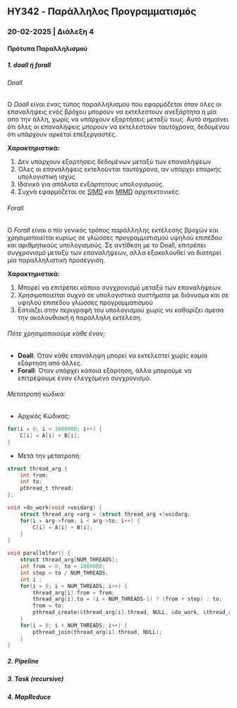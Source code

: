 ## HY342 - Παράλληλος Προγραμματισμός
### 20-02-2025 | Διάλεξη 4

#### Πρότυπα Παραλληλισμού 
##### 1. doall ή forall
###### Doall
Ο *Doall* είναι ένας τύπος παραλληλισμού που εφαρμόζεται όταν όλες οι επαναλήψεις ενός βρόχου μπορούν να εκτελεστούν ανεξάρτητα η μία απο την άλλη, χωρίς να υπάρχουν εξαρτήσεις μεταξύ τους. Αυτό σημαίνει ότι όλες οι επαναλήψεις μπορούν να εκτελεστούν ταυτόχρονα, δεδομένου ότι υπάρχουν αρκετοί επεξεργαστές.

**Χαρακτηριστικά:**
1. Δεν υπάρχουν εξαρτήσεις δεδομένων μεταξύ των επαναλήψεων
2. Όλες οι επαναλήψεις εκτελούνται ταυτόχρονα, αν υπάρχει επαρκής υπολογιστική ισχύς
3. Ιδανικό για απόλυτα ενξάρτητους υπολογισμούς.
4. Συχνά εφαρμόζεται σε [SIMD](https://en.wikipedia.org/wiki/Single_instruction,_multiple_data) και [MIMD](https://en.wikipedia.org/wiki/Multiple_instruction,_multiple_data) αρχιτεκτονικές.

###### Forall
Ο *Forall* είναι ο πίο γενικός τρόπος παράλληλης εκτέλεσης βροχών και χρησιμοποιείται κυρίως σε γλώσσες προγραμματισμού υψηλού επιπέδου και αριθμητικούς υπολογισμούς. Σε αντίθεση με το Doall, επιτρέπει συγχρονισμό μεταξύ των επαναλήψεων, αλλα εξακολουθεί να διατηρεί μία παραλληλιστική προσέγγιση.

**Χαρακτηριστικά:**
1. Μπορεί να επιτρέπει κάποιο συγχρονισμό μεταξύ των επαναλήψεων.
2. Χρησιμοποιείται συχνά σε υπολογιστικά συστήματα με διάνυσμα και σε υψηλού επιπέδου γλώσσες προγραμματισμού
3. Εστιάζει στην περιγραφή του υπολογισμού χωρίς να καθορίζει άμεσα την ακολουθιακή ή παράλληλη εκτέλεση.

###### Πότε χρησιμοποιούμε κάθε έναν;
- **Doall**: Όταν κάθε επανάληψη μπορεί να εκτελεστεί χωρίς καμία εξάρτηση από άλλες.
- **Forall**: Όταν υπάρχει κάποια εξάρτηση, άλλα μπορούμε να επιτρέψουμε έναν ελεγχόμενο συγχρονισμό.

###### Μετατροπή κώδικα:
- Αρχικός Κώδικας:
```c
for(i = 0; i < 1000000; i++) {
    C[i] = A[i] + B[i];
}
```
- Μετά την μετατροπή:
```c
struct thread_arg {
    int from;
    int to;
    pthread_t thread;
};

void ∗do_work(void ∗voidarg) {
    struct thread_arg ∗arg = (struct thread_arg ∗)voidarg;
    for(i = arg->from; i < arg->to; i++) {
        C[i] = A[i] + B[i];
    }
}

void parallelfor() {
    struct thread_arg[NUM_THREADS];
    int from = 0, to = 1000000;
    int step = to / NUM_THREADS;
    int i ;
    for(i = 0; i < NUM_THREADS; i++) {
        thread_arg[i].from = from;
        thread_arg[i].to = (i < NUM_THREADS-1) ? (from + step) : to;
        from = to;
        pthread_create(&thread_arg[i].thread, NULL, &do_work, &thread_arg[i]);
    }
    for(i = 0; i < NUM_THREADS; i++) {
        pthread_join(thread_arg[i].thread, NULL);
    }
}
```

##### 2. Pipeline
##### 3. Task (recursive)
##### 4. MapReduce
